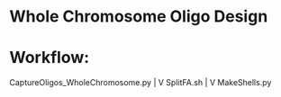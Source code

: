 # Whole Chromosome Oligo Design

# Workflow:
CaptureOligos_WholeChromosome.py
		|
		V
	   SplitFA.sh
	   	|
		V
	  MakeShells.py
